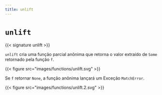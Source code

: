 ```yaml
---
title: unlift
---
```


# `unlift`

{{< signature unlift >}}

`unlift` cria uma função parcial anônima que retorna o valor extraído de
`Some` retornado pela função `f`.

{{< figure src="images/functions/unlift.svg" >}}

Se `f` retornar `None`, a função anônima lançará um
Exceção `MatchError`.

{{< figure src="images/functions/unlift.2.svg" >}}

